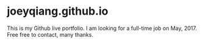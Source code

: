 # joeyqiang.github.io
This is my Github live portfolio.
I am looking for a full-time job on May, 2017.
Free free to contact, many thanks.
